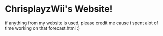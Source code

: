 # ChrisplayzWii's Website!

if anything from my website is used, please credit me cause i spent alot of time working on that forecast.html :)
